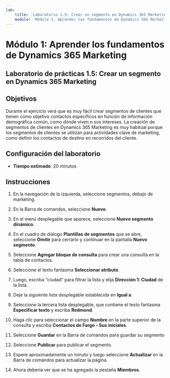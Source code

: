```yaml
---
lab:
    title: 'Laboratorio 1.5: Crear un segmento en Dynamics 365 Marketing'
    module: 'Módulo 1: Aprender los fundamentos de Dynamics 365 Marketing'
---
```


Módulo 1: Aprender los fundamentos de Dynamics 365 Marketing
========================

## Laboratorio de prácticas 1.5: Crear un segmento en Dynamics 365 Marketing

## Objetivos

Durante el ejercicio verá que es muy fácil crear segmentos de clientes que tienen como objetivo contactos específicos en función de información demográfica común, como dónde viven o sus intereses. La creación de segmentos de clientes en Dynamics 365 Marketing es muy habitual porque los segmentos de clientes se utilizan para actividades clave de marketing, como definir los contactos de destino en recorridos del cliente.

## Configuración del laboratorio

  - **Tiempo estimado**: 20 minutos

## Instrucciones

1. En la navegación de la izquierda, seleccione segmentos, debajo de marketing. 

2. En la Barra de comandos, seleccione **Nuevo**.

3. En el menú desplegable que aparece, seleccione **Nuevo segmento dinámico**.

4. En el cuadro de diálogo **Plantillas de segmentos** que se abre, seleccione **Omitir** para cerrarlo y continuar en la pantalla **Nuevo segmento**.

5. Seleccione **Agregar bloque de consulta** para crear una consulta en la tabla de contactos. 

6. Seleccione el texto fantasma **Seleccionar atributo**. 

7. Luego, escriba “ciudad” para filtrar la lista y elija **Dirección 1: Ciudad** de la lista.

8. Deje la siguiente lista desplegable establecida en **Igual a**. 

9. Seleccione la tercera lista desplegable, que contiene el texto fantasma **Especificar texto** y escriba **Redmond**.

10. Haga clic para seleccionar el campo **Nombre** en la parte superior de la consulta y escriba **Contactos de Fargo - Sus iniciales**.

11. Seleccione **Guardar** en la Barra de comandos para guardar su segmento

12. Seleccione **Publicar** para publicar el segmento. 

13. Espere aproximadamente un minuto y luego seleccione **Actualizar** en la Barra de comandos para actualizar la página. 

14. Ahora debería ver que se ha agregado la pestaña **Miembros**. 
